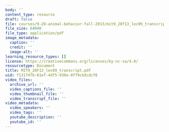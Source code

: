 ```yaml
---
body: ''
content_type: resource
draft: false
file: courses/9-20-animal-behavior-fall-2013/mit9_20f13_lec09_transcript.pdf
file_size: 64040
file_type: application/pdf
image_metadata:
  caption: ''
  credit: ''
  image-alt: ''
learning_resource_types: []
license: https://creativecommons.org/licenses/by-nc-sa/4.0/
resourcetype: Document
title: MIT9_20F13_lec09_transcript.pdf
uid: f131747b-61ef-4df5-936e-8ff9cbdcdcf6
video_files:
  archive_url: ''
  video_captions_file: ''
  video_thumbnail_file: ''
  video_transcript_file: ''
video_metadata:
  video_speakers: ''
  video_tags: ''
  youtube_description: ''
  youtube_id: ''
---
```

